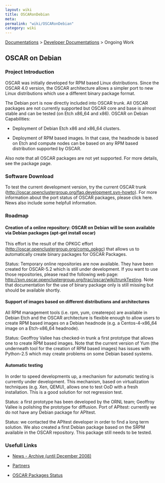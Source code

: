 ```yaml
---
layout: wiki
title: OSCARonDebian
meta: 
permalink: "wiki/OSCARonDebian"
category: wiki
---
```

<!-- Name: OSCARonDebian -->
<!-- Version: 5 -->
<!-- Author: valleegr -->
[Documentations](Document) > [Developer Documentations](DevelDocs) > Ongoing Work

## OSCAR on Debian

### Project Introduction

OSCAR was initially developed for RPM based Linux distributions. Since the OSCAR 4.0 version, the OSCAR architecture allows a simpler port to new Linux distributions which use a different binary package format.

The Debian port is now directly included into OSCAR trunk. All OSCAR packages are not currently supported but OSCAR core and base is almost stable and can be tested (on Etch x86_64 and x86). 
OSCAR on Debian Capabilities:

 * Deployment of Debian Etch x86 and x86_64 clusters.

 * Deployment of RPM based images. In that case, the headnode is based on Etch and compute nodes can be based on any RPM based distribution supported by OSCAR. 

Also note that all OSCAR packages are not yet supported. For more details, see the package page. 

### Software Download

To test the current development version, try the current OSCAR trunk (http://oscar.openclustergroup.org/faq.development.svn-howto). For more information about the port status of OSCAR packages, please click here. News also include some helpfull information. 

### Roadmap

#### Creation of a online repository: OSCAR on Debian will be soon available via Debian packages (apt-get install oscar)

This effort is the result of the OPKGC effort (http://oscar.openclustergroup.org/comp_opkgc) that allows us to automatically create binary packages for OSCAR Packages.

Status: Temporary online repositories are now available. They have been created for OSCAR-5.2 which is still under development. If you want to use those repositories, please read the following web page: http://svn.oscar.openclustergroup.org/trac/oscar/wiki/trunkTesting. Note that documentation for the use of binary package only is still missing but should be available shortly. 

#### Support of images based on different distributions and architectures

All RPM management tools (i.e. rpm, yum, createrepo) are available in Debian Etch and the OSCAR architecture is flexible enough to allow users to create RPM based images on a Debian headnode (e.g. a Centos-4-x86_64 image on a Etch-x86_64 headnode). 

Status: Geoffroy Vallee has checked-in trunk a first prototype that allows one to create RPM based images. Note that the current version of Yum (the underneath tool for the creation of RPM based images) has issues with Python-2.5 which may create problems on some Debian based systems. 

#### Automatic testing

In order to speed developments up, a mechanism for automatic testing is currently under development. This mechanism, based on virtualization techniques (e.g. Xen, QEMU), allows one to test OoD with a fresh installation. This is a good solution for not regression test.

Status: a first prototype has been developed by the ORNL team; Geoffroy Vallee is polishing the prototype for diffusion. 
Port of APItest: currently we do not have any Debian package for APItest. 

Status: we contacted the APItest developer in order to find a long term solution. We also created a first Debian package based on the SRPM available in the OSCAR repository. This package still needs to be tested.

### Usefull Links

 * [News - Archive (until December 2008)](ood_news_archive)

 * [Partners](ood_partners)

 * [OSCAR Packages Status](ood_opkg_status)
